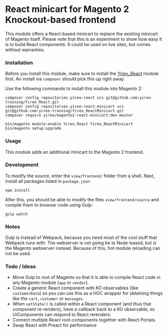 # React minicart for Magento 2 Knockout-based frontend
This module offers a React-based minicart to replace the existing minicart of Magento itself. Please note that this is an experiment to show how easy it is to build React components. It could be used on live sites, but comes without warranties.

### Installation
Before you install this module, make sure to install the [Yireo_React](https://github.com/yireo-training/Yireo_React) module first. An install via `composer` should pick this up right away.

Use the following commands to install this module into Magento 2:

    composer config repositories.yireo-react vcs git@github.com:yireo-training/Yireo_React.git
    composer config repositories.yireo-react-minicart vcs git@github.com:yireo-training/Yireo_ReactMinicart.git
    composer require yireo/magento2-react-minicart:dev-master
    
    bin/magento module:enable Yireo_React Yireo_ReactMinicart
    bin/magento setup:upgrade

### Usage
This module adds an additional minicart to the Magento 2 frontend.

### Development
To modify the source, enter the `view/frontend/` folder from a shell. Next, install all packages listed in `package.json`:

    npm install
    
After this, you should be able to modify the files `view/frontend/source` and compile them to browser code using Gulp:

    gulp watch
    
### Notes
Gulp is instead of Webpack, because you need most of the cool stuff that Webpack runs with: The webserver is not going be to Node-based, but is the Magento webserver instead. Because of this, hot module reloading can not be used.

### Todo / Ideas
- Move Gulp to root of Magento so that it is able to compile React code in any Magento module (`app` or `vendor`).
- Create a generic React component with KO observables (like `customerData`) so you can use this as a HOC wrapper for obtaining things like the `cart`, `customer` or `messages`.
- When `setState()` is called within a React component (and thus that component re-renders), have a callback back to a KO observable, so UiComponents can respond to React rerenders.
- Connect multiple React root-components together with React Portals.
- Swap React with Preact for performance